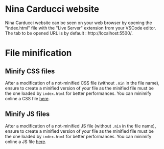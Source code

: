 # Nina Carducci website

Nina Carducci website can be seen on your web browser by opening the "index.html" file with the "Live Server" extension from your VSCode editor. The tab to be opened URL is by default : http://localhost:5500/.

# File minification

## Minify CSS files

After a modification of a not-minified CSS file (without `.min` in the file name), ensure to create a minified version of your file as the minified file must be the one loaded by `index.html` for better performances.
You can minimify online a CSS file [here](https://www.toptal.com/developers/cssminifier).

## Minify JS files

After a modification of a not-minified JS file (without `.min` in the file name), ensure to create a minified version of your file as the minified file must be the one loaded by `index.html` for better performances.
You can minimify online a JS file [here](https://skalman.github.io/UglifyJS-online/).

